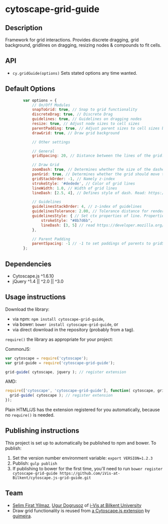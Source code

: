 cytoscape-grid-guide
================================================================================


## Description

Framework for grid interactions. Provides discrete dragging, grid background, gridlines on dragging, resizing nodes 
& compounds to fit cells.


## API

 * `cy.gridGuide(options)` Sets stated options any time wanted.
 
## Default Options
```js
        var options = {
            // On/Off Modules
            snapToGrid: true, // Snap to grid functionality
            discreteDrag: true, // Discrete Drag
            guidelines: true, // Guidelines on dragging nodes
            resize: true, // Adjust node sizes to cell sizes
            parentPadding: true, // Adjust parent sizes to cell sizes by padding
            drawGrid: true, // Draw grid background

            // Other settings

            // General
            gridSpacing: 20, // Distance between the lines of the grid.

            // Draw Grid
            zoomDash: true, // Determines whether the size of the dashes should change when the drawing is zoomed in and out if grid is drawn.
            panGrid: true, // Determines whether the grid should move then the user moves the graph if grid is drawn.
            gridStackOrder: -1, // Namely z-index
            strokeStyle: '#dedede', // Color of grid lines
            lineWidth: 1.0, // Width of grid lines
            lineDash: [2.5, 4], // Defines style of dash. Read: https://developer.mozilla.org/en-US/docs/Web/API/CanvasRenderingContext2D/setLineDash

            // Guidelines
            guidelinesStackOrder: 4, // z-index of guidelines
            guidelinesTolerance: 2.00, // Tolerance distance for rendered positions of nodes' interaction.
            guidelinesStyle: { // Set ctx properties of line. Properties are here:
                strokeStyle: "#8b7d6b",
                lineDash: [3, 5] // read https://developer.mozilla.org/en-US/docs/Web/API/CanvasRenderingContext2D/setLineDash
            },

            // Parent Padding
            parentSpacing: -1 // -1 to set paddings of parents to gridSpacing
        };
```

## Dependencies

 * Cytoscape.js ^1.6.10
 * jQuery ^1.4 || ^2.0 || ^3.0


## Usage instructions

Download the library:
 * via npm: `npm install cytoscape-grid-guide`,
 * via bower: `bower install cytoscape-grid-guide`, or
 * via direct download in the repository (probably from a tag).

`require()` the library as appropriate for your project:

CommonJS:
```js
var cytoscape = require('cytoscape');
var grid-guide = require('cytoscape-grid-guide');

grid-guide( cytoscape, jquery ); // register extension
```

AMD:
```js
require(['cytoscape', 'cytoscape-grid-guide'], function( cytoscape, grid-guide ){
  grid-guide( cytoscape ); // register extension
});
```

Plain HTML/JS has the extension registered for you automatically, because no `require()` is needed.


## Publishing instructions

This project is set up to automatically be published to npm and bower.  To publish:

1. Set the version number environment variable: `export VERSION=1.2.3`
1. Publish: `gulp publish`
1. If publishing to bower for the first time, you'll need to run `bower register cytoscape-grid-guide https://github.com/iVis-at-Bilkent/cytoscape.js-grid-guide.git`


## Team

  * [Selim Firat Yilmaz](https://github.com/mrsfy), [Ugur Dogrusoz](https://github.com/ugurdogrusoz) of [i-Vis at Bilkent University](http://www.cs.bilkent.edu.tr/~ivis)
  * Draw grid functionality is reused from [a Cytoscape.js extension](https://github.com/guimeira/cytoscape-grid-guide) by [guimeira](https://github.com/guimeira).
